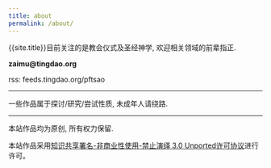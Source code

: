 ```yaml
---
title: about
permalink: /about/
---
```


{{site.title}}目前关注的是教会仪式及圣经神学, 欢迎相关领域的前辈指正.

**zaimu**<span><strong>@</strong><span>**tingdao.org**

rss: feeds.tingdao.org/pftsao

---------

一些作品属于探讨/研究/尝试性质, 未成年人请绕路.

----------

本站作品均为原创, 所有权力保留.

本站作品采用[知识共享署名-非商业性使用-禁止演绎 3.0 Unported许可协议](http://creativecommons.org/licenses/by-nc-nd/3.0/)进行许可。
